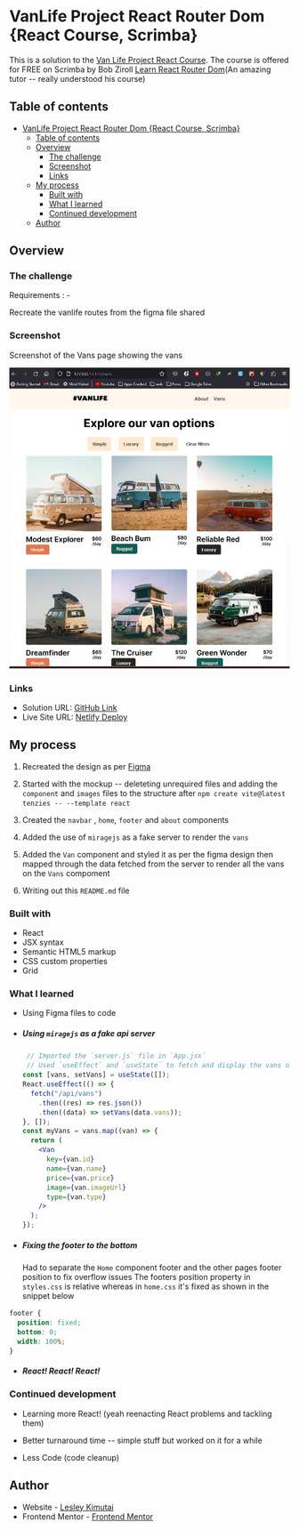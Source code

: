 # VanLife Project React Router Dom {React Course, Scrimba}

This is a solution to the [Van Life Project React Course](https://scrimba.com/playlist/pK3JwPTg).
The course is offered for FREE on Scrimba by Bob Ziroll [Learn React Router Dom](https://scrimba.com/learn/learnreact)(An amazing tutor -- really understood his course)


## Table of contents

- [VanLife Project React Router Dom {React Course, Scrimba}](#vanlife-project-react-router-dom-react-course-scrimba)
  - [Table of contents](#table-of-contents)
  - [Overview](#overview)
    - [The challenge](#the-challenge)
    - [Screenshot](#screenshot)
    - [Links](#links)
  - [My process](#my-process)
    - [Built with](#built-with)
    - [What I learned](#what-i-learned)
    - [Continued development](#continued-development)
  - [Author](#author)

## Overview

### The challenge

Requirements : -

Recreate the vanlife routes from the figma file shared

### Screenshot

Screenshot of the Vans page showing the vans

![](./src/assets/images/vansscreenshot.jpg)

### Links

- Solution URL: [GitHub Link](https://github.com/Javascript30/vanlife.git)
- Live Site URL: [Netlify Deploy](https://vannlife.netlify.app/)

## My process

1. Recreated the design as per [Figma](hhttps://www.figma.com/file/igDA2NiMDhoaIIAqm5EnTq/%23VanLife?t=rtzs9MOecAOmAe5p-0)

2. Started with the mockup -- deleteting unrequired files and adding the `component` and `images` files to the structure after `npm create vite@latest tenzies -- --template react`
   
3. Created the `navbar` , `home`, `footer` and `about` components
   
4. Added the use of `miragejs` as a fake server to render the `vans`
   
5. Added the `Van` component and styled it as per the figma design then  mapped through the data fetched from the server to render all the vans on the `Vans` compoment

6. Writing out this `README.md` file

### Built with

- React
- JSX syntax
- Semantic HTML5 markup
- CSS custom properties
- Grid

### What I learned

- Using Figma files to code

- ##### Using `miragejs` as a fake api server
   
  ```jsx
   // Imported the `server.js` file in `App.jsx`
   // Used `useEffect` and `useState` to fetch and display the vans on the `Vans` page
  const [vans, setVans] = useState([]);
  React.useEffect(() => {
    fetch("/api/vans")
      .then((res) => res.json())
      .then((data) => setVans(data.vans));
  }, []);
  const myVans = vans.map((van) => {
    return (
      <Van
        key={van.id}
        name={van.name}
        price={van.price}
        image={van.imageUrl}
        type={van.type}
      />
    );
  });
  ```
  
- ##### Fixing the footer to the bottom
  Had to separate the `Home` component footer and the other pages footer position to fix overflow issues
  The footers position property in `styles.css` is relative whereas in `home.css` it's fixed as shown in the snippet below
```css
footer {
  position: fixed;
  bottom: 0;
  width: 100%;
}
```



- ##### React! React! React!

### Continued development

- Learning more React! (yeah reenacting React problems and tackling them)

- Better turnaround time -- simple stuff but worked on it for a while

- Less Code (code cleanup)

## Author

- Website - [Lesley Kimutai](https://leskim.github.io/myweb/)
- Frontend Mentor - [Frontend Mentor](https://www.frontendmentor.io/profile/Leskim)
